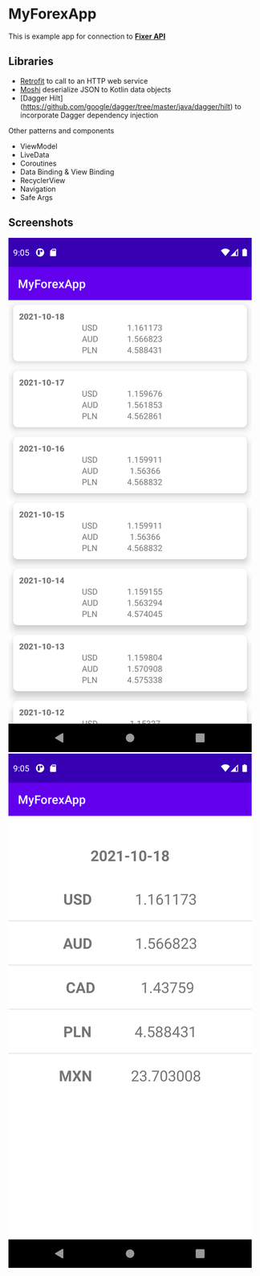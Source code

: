 # MyForexApp

This is example app for connection to [**Fixer API**](http://data.fixer.io/api/)

## Libraries

* [Retrofit](https://square.github.io/retrofit/) to call to an HTTP web service
* [Moshi](https://github.com/square/moshi) deserialize JSON to Kotlin data objects
* [Dagger Hilt] (https://github.com/google/dagger/tree/master/java/dagger/hilt) to incorporate Dagger dependency injection

Other patterns and components

* ViewModel
* LiveData
* Coroutines
* Data Binding & View Binding
* RecyclerView
* Navigation
* Safe Args


## Screenshots

![Screenshot 1](screenshots/screen_1.png)
![Screenshot 2](screenshots/screen_2.png)
